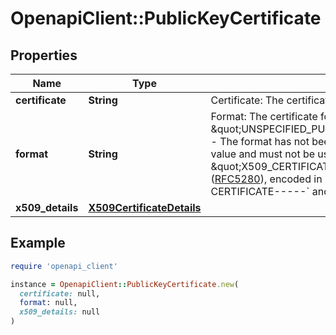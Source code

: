 # OpenapiClient::PublicKeyCertificate

## Properties

| Name | Type | Description | Notes |
| ---- | ---- | ----------- | ----- |
| **certificate** | **String** | Certificate: The certificate data. | [optional] |
| **format** | **String** | Format: The certificate format.  Possible values:   \&quot;UNSPECIFIED_PUBLIC_KEY_CERTIFICATE_FORMAT\&quot; - The format has not been specified. This is an invalid default value and must not be used.   \&quot;X509_CERTIFICATE_PEM\&quot; - An X.509v3 certificate ([RFC5280](https://www.ietf.org/rfc/rfc5280.txt)), encoded in base64, and wrapped by &#x60;-----BEGIN CERTIFICATE-----&#x60; and &#x60;-----END CERTIFICATE-----&#x60;. | [optional] |
| **x509_details** | [**X509CertificateDetails**](X509CertificateDetails.md) |  | [optional] |

## Example

```ruby
require 'openapi_client'

instance = OpenapiClient::PublicKeyCertificate.new(
  certificate: null,
  format: null,
  x509_details: null
)
```

